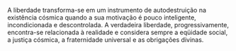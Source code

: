 ﻿A liberdade transforma-se em um instrumento de autodestruição na existência cósmica quando a sua motivação é pouco inteligente, incondicionada e descontrolada. A verdadeira liberdade, progressivamente, encontra-se relacionada à realidade e considera sempre a eqüidade social, a justiça cósmica, a fraternidade universal e as obrigações divinas.